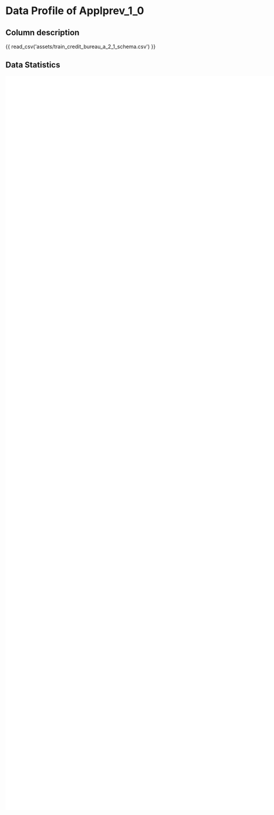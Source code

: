 # Data Profile of Applprev_1_0

## Column description

{{ read_csv('assets/train_credit_bureau_a_2_1_schema.csv') }}

## Data Statistics

<iframe width=2800, height=2000 frameBorder=0 src="../assets/train_credit_bureau_a_2_1_report.html"></iframe>

    

